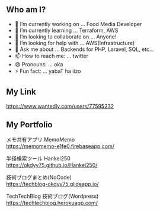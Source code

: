 
<!--
**okdyy75/okdyy75** is a ✨ _special_ ✨ repository because its `README.md` (this file) appears on your GitHub profile.

Here are some ideas to get you started:

- 🔭 I’m currently working on ...
- 🌱 I’m currently learning ...
- 👯 I’m looking to collaborate on ...
- 🤔 I’m looking for help with ...
- 💬 Ask me about ...
- 📫 How to reach me: ...
- 😄 Pronouns: ...
- ⚡ Fun fact: ...
-->

## Who am I?
- 🔭 I’m currently working on ... Food Media Developer
- 🌱 I’m currently learning ... Terraform, AWS
- 👯 I’m looking to collaborate on ... Anyone!
- 🤔 I’m looking for help with ... AWS(Infrastructure)
- 💬 Ask me about ... Backends for PHP, Laravel, SQL, etc...
- 📫 How to reach me: ... twitter
- 😄 Pronouns: ... oka
- ⚡ Fun fact: ... yabaT ha iizo

## My Link
https://www.wantedly.com/users/77595232

## My Portfolio

メモ共有アプリ MemoMemo  
https://memomemo-e1fe0.firebaseapp.com/

半径検索ツール Hankei250  
https://okdyy75.github.io/Hankei250/

技術ブログまとめ(NoCode)  
https://techblog-okdyy75.glideapp.io/

TechTechBlog 技術ブログ(Wordpress)  
https://techtechblog.herokuapp.com/
